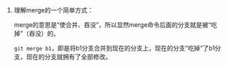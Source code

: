 1. 理解merge的一个简单方式：

   merge的意思是“使合并、吞没”，所以显然merge命令后面的分支就是被“吃掉”（吞没）的。

   `git merge b1`，即是将b1分支合并到现在的分支上，现在的分支“吃掉”了b1分支，现在的分支就拥有了全部修改。